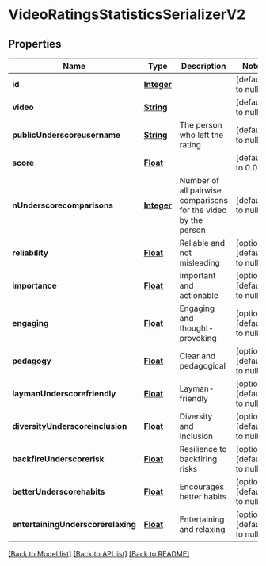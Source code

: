 # VideoRatingsStatisticsSerializerV2
## Properties

Name | Type | Description | Notes
------------ | ------------- | ------------- | -------------
**id** | [**Integer**](integer.md) |  | [default to null]
**video** | [**String**](string.md) |  | [default to null]
**publicUnderscoreusername** | [**String**](string.md) | The person who left the rating | [default to null]
**score** | [**Float**](float.md) |  | [default to 0.0]
**nUnderscorecomparisons** | [**Integer**](integer.md) | Number of all pairwise comparisons for the video by the person | [default to null]
**reliability** | [**Float**](float.md) | Reliable and not misleading | [optional] [default to null]
**importance** | [**Float**](float.md) | Important and actionable | [optional] [default to null]
**engaging** | [**Float**](float.md) | Engaging and thought-provoking | [optional] [default to null]
**pedagogy** | [**Float**](float.md) | Clear and pedagogical | [optional] [default to null]
**laymanUnderscorefriendly** | [**Float**](float.md) | Layman-friendly | [optional] [default to null]
**diversityUnderscoreinclusion** | [**Float**](float.md) | Diversity and Inclusion | [optional] [default to null]
**backfireUnderscorerisk** | [**Float**](float.md) | Resilience to backfiring risks | [optional] [default to null]
**betterUnderscorehabits** | [**Float**](float.md) | Encourages better habits | [optional] [default to null]
**entertainingUnderscorerelaxing** | [**Float**](float.md) | Entertaining and relaxing | [optional] [default to null]

[[Back to Model list]](../README.md#documentation-for-models) [[Back to API list]](../README.md#documentation-for-api-endpoints) [[Back to README]](../README.md)

